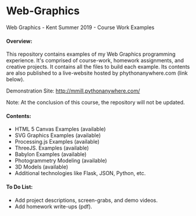 # Web-Graphics
Web Graphics - Kent Summer 2019 - Course Work Examples

#### **Overview:**
This repository contains examples of my Web Graphics programming experience.
It's comprised of course-work, homework assignments, and creative projects.
It contains all the files to build each example.
Its contents are also published to a live-website hosted by phythonanywhere.com (link below).

Demonstration Site: http://mmill.pythonanywhere.com/

Note: At the conclusion of this course, the repository will not be updated.

#### **Contents:**
- HTML 5 Canvas Examples (available)
- SVG Graphics Examples (available)
- Processing.js Examples (available)
- ThreeJS. Examples (available)
- Babylon Examples (available)
- Photogrammetry Modeling (available)
- 3D Models (available)
- Additional technologies like Flask, JSON, Python, etc.

#### **To Do List:**
- Add project descriptions, screen-grabs, and demo videos.
- Add homework write-ups (pdf).
